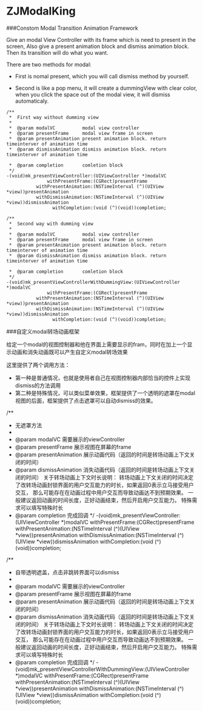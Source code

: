 # ZJModalKing

###Constom Modal Transition Animation Framework

Give an modal View Controller with its frame which is need to present in the screen, Also give a present animation block and dismiss animation block. Then its transition will do what you want.

There are two methods for modal:

* First is nomal present, which you will call dismiss method by yourself.

* Second is like a pop menu, it will create a dummingView with clear color, when you click the space out of the modal view, it will dismiss automaticaly. 



```
/**
 *  First way without dumming view
 *
 *  @param modalVC          modal view controller
 *  @param presentFrame     modal view frame in screen
 *  @param presentAnimation present animation block. return timeinterver of animation time
 *  @param dismissAnimation dismiss animation block. return timeinterver of animation time

 *  @param completion       comletion block
 */
-(void)mk_presentViewController:(UIViewController *)modalVC
               withPresentFrame:(CGRect)presentFrame
           withPresentAnimation:(NSTimeInterval (^)(UIView *view))presentAnimation
           withDismissAnimation:(NSTimeInterval (^)(UIView *view))dismissAnimation
                 withCompletion:(void (^)(void))completion;

/**
 *  Second way with dumming view
 *
 *  @param modalVC          modal view controller
 *  @param presentFrame     modal view frame in screen
 *  @param presentAnimation present animation block. return timeinterver of animation time
 *  @param dismissAnimation dismiss animation block. return timeinterver of animation time

 *  @param completion       comletion block
 */
-(void)mk_presentViewControllerWithDummingView:(UIViewController *)modalVC
               withPresentFrame:(CGRect)presentFrame
           withPresentAnimation:(NSTimeInterval (^)(UIView *view))presentAnimation
           withDismissAnimation:(NSTimeInterval (^)(UIView *view))dismissAnimation
                 withCompletion:(void (^)(void))completion;

``` 

###自定义modal转场动画框架

给定一个modal的视图控制器和他在界面上需要显示的fram，同时在加上一个显示动画和消失动画既可以产生自定义modal转场效果

这里提供了两个调用方法：

* 第一种是普通情况，也就是使用者自己在视图控制器内部恰当的控件上实现dismiss的方法调用
* 第二种是特殊情况，可以类似菜单效果，框架提供了一个透明的遮罩在modal视图的后面，框架提供了点击遮罩可以自动dismiss的效果。

/**
 *  无遮罩方法
 *
 *  @param modalVC          需要展示的viewController
 *  @param presentFrame     展示视图在屏幕的frame
 *  @param presentAnimation 展示动画代码（返回的时间是转场动画上下文关闭的时间）
 *  @param dismissAnimation 消失动画代码（返回的时间是转场动画上下文关闭的时间）
 关于转场动画上下文时长说明：
 转场动画上下文关闭的时间决定了改转场动画封锁界面的用户交互能力的时长，如果返回0表示立马接受用户交互，
 那么可能存在在动画过程中用户交互而导致动画达不到预期效果。
 一般建议返回动画的时间长度，正好动画结束，然后开启用户交互能力。
 特殊需求可以填写特殊时长
 *  @param completion       完成回调
 */
-(void)mk_presentViewController:(UIViewController *)modalVC
               withPresentFrame:(CGRect)presentFrame
           withPresentAnimation:(NSTimeInterval (^)(UIView *view))presentAnimation
           withDismissAnimation:(NSTimeInterval (^)(UIView *view))dismissAnimation
                 withCompletion:(void (^)(void))completion;

/**
 *  自带透明遮盖，点击非跳转界面可以dismiss
 *
 *  @param modalVC          需要展示的viewController
 *  @param presentFrame     展示视图在屏幕的frame
 *  @param presentAnimation 展示动画代码（返回的时间是转场动画上下文关闭的时间）
 *  @param dismissAnimation 消失动画代码（返回的时间是转场动画上下文关闭的时间）
 关于转场动画上下文时长说明：
 转场动画上下文关闭的时间决定了改转场动画封锁界面的用户交互能力的时长，如果返回0表示立马接受用户交互，
 那么可能存在在动画过程中用户交互而导致动画达不到预期效果。
 一般建议返回动画的时间长度，正好动画结束，然后开启用户交互能力。
 特殊需求可以填写特殊时长
 *  @param completion       完成回调
 */
-(void)mk_presentViewControllerWithDummingView:(UIViewController *)modalVC
               withPresentFrame:(CGRect)presentFrame
           withPresentAnimation:(NSTimeInterval (^)(UIView *view))presentAnimation
           withDismissAnimation:(NSTimeInterval (^)(UIView *view))dismissAnimation
                 withCompletion:(void (^)(void))completion;
